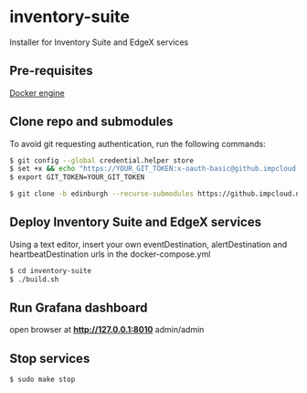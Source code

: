 # inventory-suite

Installer for Inventory Suite and EdgeX services 

## Pre-requisites 

[Docker engine](https://docs.docker.com/install/linux/docker-ce/ubuntu/)

## Clone repo and submodules

To avoid git requesting authentication, run the following commands:

```bash
$ git config --global credential.helper store
$ set +x && echo "https://YOUR_GIT_TOKEN:x-oauth-basic@github.impcloud.net" > ~/.git-credentials
$ export GIT_TOKEN=YOUR_GIT_TOKEN
```

```bash
$ git clone -b edinburgh --recurse-submodules https://github.impcloud.net/RSP-Inventory-Suite/inventory-suite.git
```

## Deploy Inventory Suite and EdgeX services

Using a text editor, insert your own eventDestination, alertDestination and heartbeatDestination urls in the docker-compose.yml

```bash
$ cd inventory-suite
$ ./build.sh
```

## Run Grafana dashboard

open browser at **http://127.0.0.1:8010**  admin/admin

## Stop services

```bash
$ sudo make stop
```

